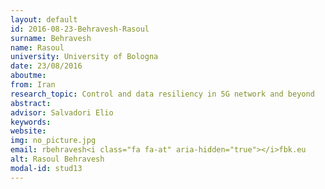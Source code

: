 ```yaml
---
layout: default 
id: 2016-08-23-Behravesh-Rasoul
surname: Behravesh
name: Rasoul
university: University of Bologna
date: 23/08/2016
aboutme: 
from: Iran
research_topic: Control and data resiliency in 5G network and beyond
abstract: 
advisor: Salvadori Elio
keywords: 
website: 
img: no_picture.jpg
email: rbehravesh<i class="fa fa-at" aria-hidden="true"></i>fbk.eu
alt: Rasoul Behravesh
modal-id: stud13
---
```

